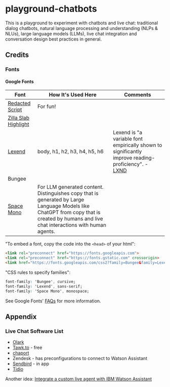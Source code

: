 # playground-chatbots

This is a playground to experiment with chatbots and live chat: traditional dialog chatbots, natural language processing and understanding (NLPs &amp; NLUs), large language models (LLMs), live chat integration and conversation design best practices in general.

## Credits

### Fonts

#### Google Fonts

| Font | How It's Used Here | Comments |
| --- | --- | --- |
| [Redacted Script](https://fonts.google.com/specimen/Redacted+Script) | For fun! | |
| [Zilla Slab Highlight](https://fonts.google.com/specimen/Zilla+Slab+Highlight) |
| [Lexend](https://fonts.google.com/specimen/Lexend) | body, h1, h2, h3, h4, h5, h6 | Lexend is "a variable font empirically shown to significantly improve reading-proficiency". - [LXND](https://www.lexend.com/) |
| Bungee | | |
| [Space Mono](https://fonts.google.com/specimen/Space+Mono) | For LLM generated content.  Distinguishes copy that is generated by Large Language Models like ChatGPT from copy that is created by humans and live chat interactions with human agents. | |

"To embed a font, copy the code into the <code>&lt;head&gt;</code> of your html":

```html
<link rel="preconnect" href="https://fonts.googleapis.com">
<link rel="preconnect" href="https://fonts.gstatic.com" crossorigin>
<link href="https://fonts.googleapis.com/css2?family=Bungee&family=Lexend:wght@100;200;300;400;500;600;700;800;900&family=Space+Mono:ital,wght@0,400;0,700;1,400;1,700&display=swap" rel="stylesheet">
```

"CSS rules to specify families":

```css
font-family: 'Bungee', cursive;
font-family: 'Lexend', sans-serif;
font-family: 'Space Mono', monospace;
```

See Google Fonts' [FAQs](https://developers.google.com/fonts/faq) for more information.

## Appendix

### Live Chat Software List

- [Olark](https://www.olark.com/)
- [Tawk.to](https://www.tawk.to/) - free
- [chaport](https://www.chaport.com/)
- Zendesk - has preconfigurations to connect to Watson Assistant
- [Sendbird](https://sendbird.com/) - in app
- [Tidio](https://www.tidio.com/)

Another idea: [Integrate a custom live agent with IBM Watson Assistant](https://developer.ibm.com/tutorials/integrate-a-custom-live-agent-with-ibm-watson-assistant/)

